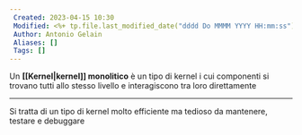 ```yaml
---
 Created: 2023-04-15 10:30
 Modified: <%+ tp.file.last_modified_date("dddd Do MMMM YYYY HH:mm:ss") %>
 Author: Antonio Gelain
 Aliases: []
 Tags: []
---
```


Un **[[Kernel|kernel]] monolitico** è un tipo di kernel i cui componenti si trovano tutti allo stesso livello e interagiscono tra loro direttamente

---

Si tratta di un tipo di kernel molto efficiente ma tedioso da mantenere, testare e debuggare